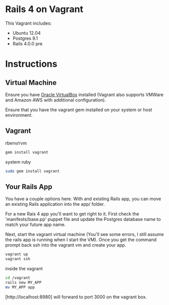 Rails 4 on Vagrant
==========

This Vagrant includes:

* Ubuntu 12.04
* Postgres 9.1
* Rails 4.0.0 pre


Instructions
==========

Virtual Machine
----------
Ensure you have [Oracle
VirtualBox](http://www.oracle.com/technetwork/server-storage/virtualbox/downloads/index.html) installed (Vagrant also supports
VMWare and Amazon AWS with additional configuration).  

Ensure that you have the vagrant gem installed on your system or host
environment.

Vagrant
----------
rbenv/rvm
```bash
gem install vagrant
```

system ruby
```bash
sudo gem install vagrant
```

Your Rails App
----------

You have a couple options here.  With and existing Rails app, you can move an existing Rails
application into the app/ folder. 

For a new Rais 4 app you'll want to get right to it.  First check the
'manifests/base.pp' puppet file and update the Postgres database name to
match your future app name.

Next, start the vagrant virtual machine (You'll see some errors, I still
assume the rails app is running when I start the VM).  Once you get the
command prompt back ssh into the vagrant vm and create your app.

```bash
vagrant up
vagrant ssh
```

inside the vagrant
```bash
cd /vagrant
rails new MY_APP
mv MY_APP app
```


[http://localhost:8980] will forward to port 3000 on the vagrant box.



